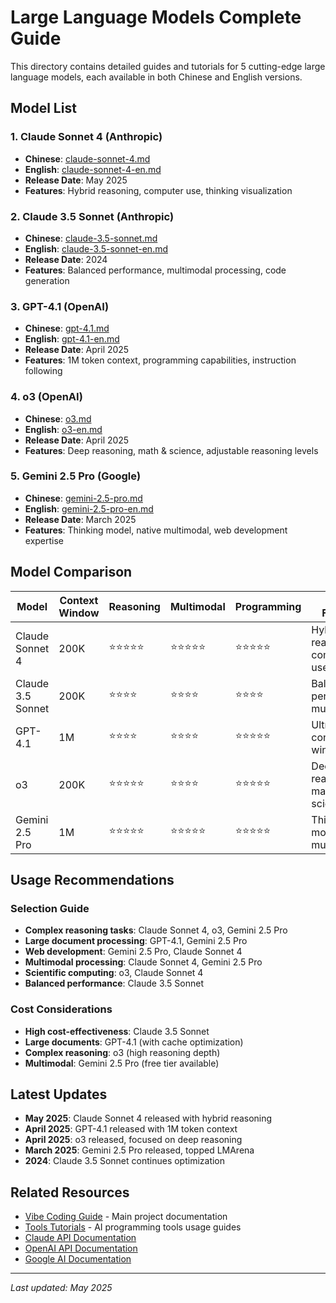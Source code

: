 # Large Language Models Complete Guide

This directory contains detailed guides and tutorials for 5 cutting-edge large language models, each available in both Chinese and English versions.

## Model List

### 1. Claude Sonnet 4 (Anthropic)
- **Chinese**: [claude-sonnet-4.md](./claude-sonnet-4.md)
- **English**: [claude-sonnet-4-en.md](./claude-sonnet-4-en.md)
- **Release Date**: May 2025
- **Features**: Hybrid reasoning, computer use, thinking visualization

### 2. Claude 3.5 Sonnet (Anthropic)
- **Chinese**: [claude-3.5-sonnet.md](./claude-3.5-sonnet.md)
- **English**: [claude-3.5-sonnet-en.md](./claude-3.5-sonnet-en.md)
- **Release Date**: 2024
- **Features**: Balanced performance, multimodal processing, code generation

### 3. GPT-4.1 (OpenAI)
- **Chinese**: [gpt-4.1.md](./gpt-4.1.md)
- **English**: [gpt-4.1-en.md](./gpt-4.1-en.md)
- **Release Date**: April 2025
- **Features**: 1M token context, programming capabilities, instruction following

### 4. o3 (OpenAI)
- **Chinese**: [o3.md](./o3.md)
- **English**: [o3-en.md](./o3-en.md)
- **Release Date**: April 2025
- **Features**: Deep reasoning, math & science, adjustable reasoning levels

### 5. Gemini 2.5 Pro (Google)
- **Chinese**: [gemini-2.5-pro.md](./gemini-2.5-pro.md)
- **English**: [gemini-2.5-pro-en.md](./gemini-2.5-pro-en.md)
- **Release Date**: March 2025
- **Features**: Thinking model, native multimodal, web development expertise

## Model Comparison

| Model | Context Window | Reasoning | Multimodal | Programming | Special Features |
|-------|----------------|-----------|------------|-------------|------------------|
| Claude Sonnet 4 | 200K | ⭐⭐⭐⭐⭐ | ⭐⭐⭐⭐⭐ | ⭐⭐⭐⭐⭐ | Hybrid reasoning, computer use |
| Claude 3.5 Sonnet | 200K | ⭐⭐⭐⭐ | ⭐⭐⭐⭐ | ⭐⭐⭐⭐ | Balanced performance, multimodal |
| GPT-4.1 | 1M | ⭐⭐⭐⭐ | ⭐⭐⭐⭐ | ⭐⭐⭐⭐⭐ | Ultra-large context window |
| o3 | 200K | ⭐⭐⭐⭐⭐ | ⭐⭐⭐⭐ | ⭐⭐⭐⭐⭐ | Deep reasoning, math & science |
| Gemini 2.5 Pro | 1M | ⭐⭐⭐⭐⭐ | ⭐⭐⭐⭐⭐ | ⭐⭐⭐⭐⭐ | Thinking model, native multimodal |

## Usage Recommendations

### Selection Guide
- **Complex reasoning tasks**: Claude Sonnet 4, o3, Gemini 2.5 Pro
- **Large document processing**: GPT-4.1, Gemini 2.5 Pro
- **Web development**: Gemini 2.5 Pro, Claude Sonnet 4
- **Multimodal processing**: Claude Sonnet 4, Gemini 2.5 Pro
- **Scientific computing**: o3, Claude Sonnet 4
- **Balanced performance**: Claude 3.5 Sonnet

### Cost Considerations
- **High cost-effectiveness**: Claude 3.5 Sonnet
- **Large documents**: GPT-4.1 (with cache optimization)
- **Complex reasoning**: o3 (high reasoning depth)
- **Multimodal**: Gemini 2.5 Pro (free tier available)

## Latest Updates

- **May 2025**: Claude Sonnet 4 released with hybrid reasoning
- **April 2025**: GPT-4.1 released with 1M token context
- **April 2025**: o3 released, focused on deep reasoning
- **March 2025**: Gemini 2.5 Pro released, topped LMArena
- **2024**: Claude 3.5 Sonnet continues optimization

## Related Resources

- [Vibe Coding Guide](../README.md) - Main project documentation
- [Tools Tutorials](../tools/) - AI programming tools usage guides
- [Claude API Documentation](https://docs.anthropic.com/)
- [OpenAI API Documentation](https://platform.openai.com/docs)
- [Google AI Documentation](https://ai.google.dev/)

---

*Last updated: May 2025* 